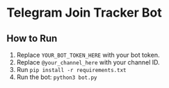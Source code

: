 # Telegram Join Tracker Bot

## How to Run
1. Replace `YOUR_BOT_TOKEN_HERE` with your bot token.
2. Replace `@your_channel_here` with your channel ID.
3. Run `pip install -r requirements.txt`
4. Run the bot: `python3 bot.py`
